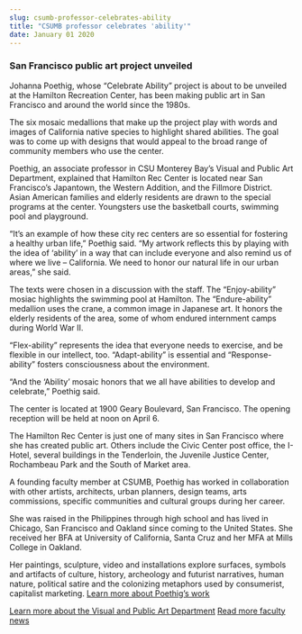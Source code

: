 ```yaml
---
slug: csumb-professor-celebrates-ability
title: "CSUMB professor celebrates 'ability'"
date: January 01 2020
---
```


 
<h3>San Francisco public art project unveiled</h3>
<p>
  Johanna Poethig, whose “Celebrate Ability” project is about to be unveiled at
  the Hamilton Recreation Center, has been making public art in San Francisco
  and around the world since the 1980s.
</p>
<p>
  The six mosaic medallions that make up the project play with words and images
  of California native species to highlight shared abilities. The goal was to
  come up with designs that would appeal to the broad range of community members
  who use the center.
</p>
<p>
  Poethig, an associate professor in CSU Monterey Bay’s Visual and Public Art
  Department, explained that Hamilton Rec Center is located near San Francisco’s
  Japantown, the Western Addition, and the Fillmore District. Asian American
  families and elderly residents are drawn to the special programs at the
  center. Youngsters use the basketball courts, swimming pool and playground.
</p>
<p>
  “It’s an example of how these city rec centers are so essential for fostering
  a healthy urban life,” Poethig said. “My artwork reflects this by playing with
  the idea of ‘ability’ in a way that can include everyone and also remind us of
  where we live – California. We need to honor our natural life in our urban
  areas,” she said.
</p>
<p>
  The texts were chosen in a discussion with the staff. The “Enjoy-ability”
  mosiac highlights the swimming pool at Hamilton. The “Endure-ability”
  medallion uses the crane, a common image in Japanese art. It honors the
  elderly residents of the area, some of whom endured internment camps during
  World War II.
</p>
<p>
  “Flex-ability” represents the idea that everyone needs to exercise, and be
  flexible in our intellect, too. “Adapt-ability” is essential and
  “Response-ability” fosters consciousness about the environment.
</p>
<p>
  “And the ‘Ability’ mosaic honors that we all have abilities to develop and
  celebrate,” Poethig said.
</p>
<p>
  The center is located at 1900 Geary Boulevard, San Francisco. The opening
  reception will be held at noon on April 6.
</p>
<p>
  The Hamilton Rec Center is just one of many sites in San Francisco where she
  has created public art. Others include the Civic Center post office, the
  I-Hotel, several buildings in the Tenderloin, the Juvenile Justice Center,
  Rochambeau Park and the South of Market area.
</p>
<p>
  A founding faculty member at CSUMB, Poethig has worked in collaboration with
  other artists, architects, urban planners, design teams, arts commissions,
  specific communities and cultural groups during her career.
</p>
<p>
  She was raised in the Philippines through high school and has lived in
  Chicago, San Francisco and Oakland since coming to the United States. She
  received her BFA at University of California, Santa Cruz and her MFA at Mills
  College in Oakland.
</p>
<p>
  Her paintings, sculpture, video and installations explore surfaces, symbols
  and artifacts of culture, history, archeology and futurist narratives, human
  nature, political satire and the colonizing metaphors used by consumerist,
  capitalist marketing.
  <a href="https://johannapoethig.com/">Learn more about Poethig’s work</a>
</p>
<p>
  <a href="https://csumb.edu/art"
    >Learn more about the Visual and Public Art Department</a
  >
  <a href="https://news.csumb.edu/news/2012/nov/25/faculty-highlights"
    >Read more faculty news</a
  >
</p>
 
